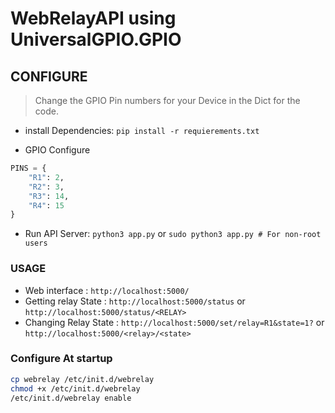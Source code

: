 # WebRelayAPI using UniversalGPIO.GPIO

## CONFIGURE

> Change the GPIO Pin numbers for your Device in the Dict for the code.

- install Dependencies: `pip install -r requierements.txt`

- GPIO Configure

```python
PINS = {
    "R1": 2,
    "R2": 3,
    "R3": 14,
    "R4": 15
}
```

- Run API Server: `python3 app.py` or `sudo python3 app.py # For non-root users`

### USAGE

- Web interface        : `http://localhost:5000/`
- Getting relay State  : `http://localhost:5000/status` or `http://localhost:5000/status/<RELAY>`
- Changing Relay State : `http://localhost:5000/set/relay=R1&state=1?` or `http://localhost:5000/<relay>/<state>`

### Configure At startup

```bash
cp webrelay /etc/init.d/webrelay
chmod +x /etc/init.d/webrelay
/etc/init.d/webrelay enable
```
